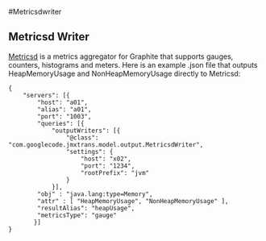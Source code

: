 #Metricsdwriter

## Metricsd Writer

[Metricsd](https://github.com/mojodna/metricsd) is a metrics aggregator for Graphite that supports gauges, counters, histograms and meters.
Here is an example .json file that outputs HeapMemoryUsage and NonHeapMemoryUsage directly to Metricsd:

```
{
	"servers": [{
		"host": "a01",
		"alias": "a01",
		"port": "1003",					
		"queries": [{
			"outputWriters": [{
				"@class": "com.googlecode.jmxtrans.model.output.MetricsdWriter",
				"settings": {
					"host": "x02",
					"port": "1234",
					"rootPrefix": "jvm"
				}
			}],
		"obj" : "java.lang:type=Memory",
		"attr" : [ "HeapMemoryUsage", "NonHeapMemoryUsage" ],
		"resultAlias": "heapUsage",
		"metricsType": "gauge"
	   }]
}
```
